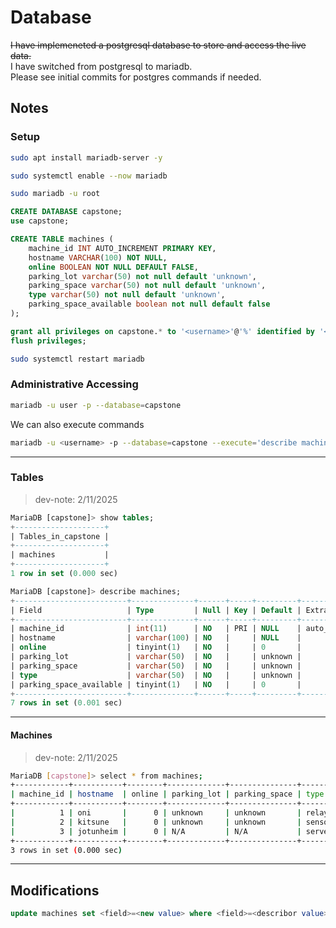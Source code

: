 # Database
~~I have implemeneted a postgresql database to store and access the live data.~~\
I have switched from postgresql to mariadb.\
Please see initial commits for postgres commands if needed.

## Notes
### Setup
```Bash
sudo apt install mariadb-server -y
```
```Bash
sudo systemctl enable --now mariadb
```
```Bash
sudo mariadb -u root
```
```SQL
CREATE DATABASE capstone;
use capstone;
```
```SQL
CREATE TABLE machines (
    machine_id INT AUTO_INCREMENT PRIMARY KEY,
    hostname VARCHAR(100) NOT NULL,
    online BOOLEAN NOT NULL DEFAULT FALSE,
    parking_lot varchar(50) not null default 'unknown',
    parking_space varchar(50) not null default 'unknown',
    type varchar(50) not null default 'unknown',
    parking_space_available boolean not null default false
);
```
```SQL
grant all privileges on capstone.* to '<username>'@'%' identified by '<password>';
flush privileges;
```
```Bash
sudo systemctl restart mariadb
```

### Administrative Accessing
```Bash
mariadb -u user -p --database=capstone
```
We can also execute commands
```Bash
mariadb -u <username> -p --database=capstone --execute='describe machines;'
```

---
### Tables
> dev-note: 2/11/2025
```SQL
MariaDB [capstone]> show tables;
+--------------------+
| Tables_in_capstone |
+--------------------+
| machines           |
+--------------------+
1 row in set (0.000 sec)

MariaDB [capstone]> describe machines;
+-------------------------+--------------+------+-----+---------+----------------+
| Field                   | Type         | Null | Key | Default | Extra          |
+-------------------------+--------------+------+-----+---------+----------------+
| machine_id              | int(11)      | NO   | PRI | NULL    | auto_increment |
| hostname                | varchar(100) | NO   |     | NULL    |                |
| online                  | tinyint(1)   | NO   |     | 0       |                |
| parking_lot             | varchar(50)  | NO   |     | unknown |                |
| parking_space           | varchar(50)  | NO   |     | unknown |                |
| type                    | varchar(50)  | NO   |     | unknown |                |
| parking_space_available | tinyint(1)   | NO   |     | 0       |                |
+-------------------------+--------------+------+-----+---------+----------------+
7 rows in set (0.001 sec)
```

---
#### Machines
> dev-note: 2/11/2025
```Bash
MariaDB [capstone]> select * from machines;
+------------+-----------+--------+-------------+---------------+--------+-------------------------+
| machine_id | hostname  | online | parking_lot | parking_space | type   | parking_space_available |
+------------+-----------+--------+-------------+---------------+--------+-------------------------+
|          1 | oni       |      0 | unknown     | unknown       | relay  |                       0 |
|          2 | kitsune   |      0 | unknown     | unknown       | sensor |                       0 |
|          3 | jotunheim |      0 | N/A         | N/A           | server |                       0 |
+------------+-----------+--------+-------------+---------------+--------+-------------------------+
3 rows in set (0.000 sec)
```

---
## Modifications
```SQL
update machines set <field>=<new value> where <field>=<describor value>;
```
